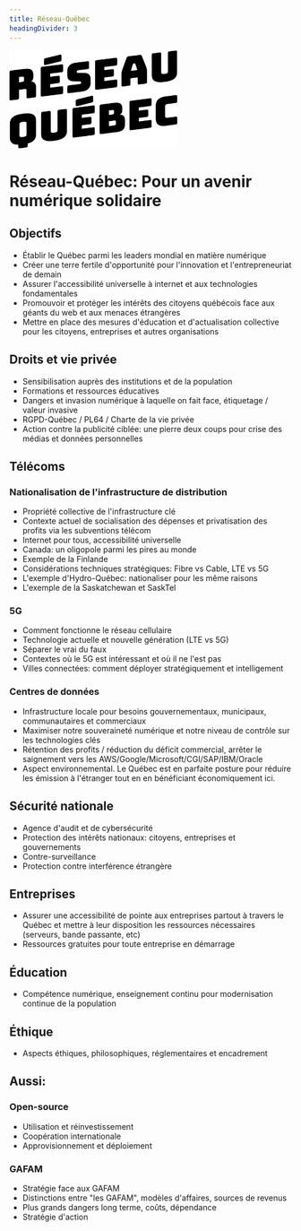 ```yaml
---
title: Réseau-Québec
headingDivider: 3
---
```


<img src="logo.png" width="300px"/>

# Réseau-Québec: Pour un avenir numérique solidaire

## Objectifs
- Établir le Québec parmi les leaders mondial en matière numérique
- Créer une terre fertile d'opportunité pour l'innovation et l'entrepreneuriat de demain
- Assurer l'accessibilité universelle à internet et aux technologies fondamentales
- Promouvoir et protéger les intérêts des citoyens québécois face aux géants du web et aux menaces étrangères
- Mettre en place des mesures d'éducation et d'actualisation collective pour les citoyens, entreprises et autres organisations

## Droits et vie privée
- Sensibilisation auprès des institutions et de la population
- Formations et ressources éducatives
- Dangers et invasion numérique à laquelle on fait face, étiquetage / valeur invasive
- RGPD-Québec / PL64 / Charte de la vie privée
- Action contre la publicité ciblée: une pierre deux coups pour crise des médias et données personnelles

## Télécoms
### Nationalisation de l'infrastructure de distribution
- Propriété collective de l'infrastructure clé
- Contexte actuel de socialisation des dépenses et privatisation des profits via les subventions télécom
- Internet pour tous, accessibilité universelle
- Canada: un oligopole parmi les pires au monde
- Exemple de la Finlande
- Considérations techniques stratégiques: Fibre vs Cable, LTE vs 5G
- L'exemple d'Hydro-Québec: nationaliser pour les même raisons
- L'exemple de la Saskatchewan et SaskTel

### 5G
- Comment fonctionne le réseau cellulaire
- Technologie actuelle et nouvelle génération (LTE vs 5G)
- Séparer le vrai du faux
- Contextes où le 5G est intéressant et où il ne l'est pas
- Villes connectées: comment déployer stratégiquement et intelligement

### Centres de données
- Infrastructure locale pour besoins gouvernementaux, municipaux, communautaires et commerciaux
- Maximiser notre souveraineté numérique et notre niveau de contrôle sur les technologies clés
- Rétention des profits / réduction du déficit commercial, arrêter le saignement vers les AWS/Google/Microsoft/CGI/SAP/IBM/Oracle
- Aspect environnemental. Le Québec est en parfaite posture pour réduire les émission à l'étranger tout en en bénéficiant économiquement ici. 

## Sécurité nationale
- Agence d'audit et de cybersécurité
- Protection des intérêts nationaux: citoyens, entreprises et gouvernements
- Contre-surveillance
- Protection contre interférence étrangère

## Entreprises
- Assurer une accessibilité de pointe aux entreprises partout à travers le Québec et mettre à leur disposition les ressources nécessaires (serveurs, bande passante, etc)
- Ressources gratuites pour toute entreprise en démarrage

## Éducation
- Compétence numérique, enseignement continu pour modernisation continue de la population

## Éthique
- Aspects éthiques, philosophiques, réglementaires et encadrement

## Aussi:
### Open-source
- Utilisation et réinvestissement
- Coopération internationale
- Approvisionnement et déploiement

### GAFAM
- Stratégie face aux GAFAM
- Distinctions entre "les GAFAM", modèles d'affaires, sources de revenus
- Plus grands dangers long terme, coûts, dépendance
- Stratégie d'action